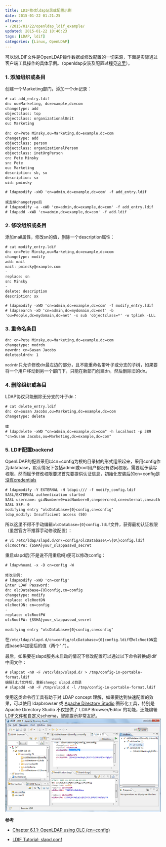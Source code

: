 ```yaml
---
title: LDIF修改ldap记录或配置示例
date: 2015-01-22 01:21:25
aliases:
- /2015/01/22/openldap_ldif_example/
updated: 2015-01-22 10:46:23
tags: [LDAP, ldif]
categories: [Linux, OpenLDAP]
---
```


可以说LDIF文件是OpenLDAP操作数据或修改配置的一切来源，下面是实际通过客户端工具操作的具体示例。（openldap安装及配置过程见[这里](http://xgknight.com/2015/01/21/openldap-install-guide-ssl/)）。

### 1. 添加组织或条目 ###

创建一个Marketing部门，添加一个dn记录：
```
# cat add_entry.ldif
dn: ou=Marketing, dc=example,dc=com
changetype: add
objectclass: top
objectclass: organizationalUnit
ou: Marketing

dn: cn=Pete Minsky,ou=Marketing,dc=example,dc=com
changetype: add
objectclass: person
objectclass: organizationalPerson
objectclass: inetOrgPerson
cn: Pete Minsky
sn: Pete
ou: Marketing
description: sb, sx
description: sx
uid: pminsky
```

```
# ldapmodify -xWD 'cn=admin,dc=example,dc=com' -f add_entry.ldif

或去掉changetype后
# ldapmodify -a -xWD 'cn=admin,dc=example,dc=com' -f add_entry.ldif
# ldapadd -xWD 'cn=admin,dc=example,dc=com' -f add.ldif
```

<!-- more -->

### 2. 修改组织或条目 ###

添加mail属性，修改sn的值，删除一个description属性：
```
# cat modify_entry.ldif
dn: cn=Pete Minsky,ou=Marketing,dc=example,dc=com
changetype: modify
add: mail
mail: pminsky@example.com
-
replace: sn
sn: Minsky
-
delete: description
description: sx
```

```
# ldapmodify -xWD 'cn=admin,dc=example,dc=com' -f modify_entry.ldif
# ldapsearch -xD 'cn=admin,dc=mydomain,dc=net' -b 'ou=People,dc=mydomain,dc=net' -s sub 'objectclass=*' -w tplink -LLL
```

### 3. 重命名条目 ###
```
dn: cn=Pete Minsky,ou=Marketing,dc=example,dc=com
changetype: modrdn
newrdn: cn=Susan Jacobs
deleteoldrdn: 1
```

`modrdn`只允许修改dn最左边的部分，且不能重命名带叶子或分支的子树，如果要将一个用户移动到另一个部门下，只能在新部门创建dn，然后删除旧的dn。

### 4. 删除组织或条目 ###
LDAP协议只能删除无分支的叶子dn：
```
# cat delete_entry.ldif
dn: cn=Susan Jacobs,ou=Marketing,dc=example,dc=com
changetype: delete

或
# ldapdelete -xWD "cn=admin,dc=example,dc=com" -h localhost -p 389 "cn=Susan Jacobs,ou=Marketing,dc=example,dc=com"
```

### 5. LDIF配置backend ###
OpenLDAP的配置采用以cn=config为根的目录树的形式组织起来，采用config作为database，默认情况下包括admin或root用户都没有访问权限，需要赋予读写权限，然而赋予修改权限要求首先要提供认证信息，初始化安装后的cn=config是[没有credentials](http://serverfault.com/questions/661151/how-to-modify-rootpw-without-edit-ldif-manually-but-with-ldap-command-tools-in)
```
# ldapmodify -Y EXTERNAL -H ldapi:/// -f modify_config.ldif 
SASL/EXTERNAL authentication started
SASL username: gidNumber=0+uidNumber=0,cn=peercred,cn=external,cn=auth
SASL SSF: 0
modifying entry "olcDatabase={0}config,cn=config"
ldap_modify: Insufficient access (50)
```

所以这里不得不手动编辑`olcDatabase={0}config.ldif`文件，获得最初认证权限（虽然官方不推荐手动修改配置）：
```
# vi /etc/ldap/slapd.d/cn\=config/olcDatabase\=\{0\}config.ldif
olcRootPW: {SSHA}your_slappasswd_secret
```
重启slapd后(不是说不用重启吗)便可以修改config：
```
# ldapwhoami -x -D cn=config -W 

修改示例：
# ldapmodify -xWD 'cn=config' 
Enter LDAP Password: 
dn: olcDatabase={0}config,cn=config
changetype: modify
replace: olcRootDN
olcRootDN: cn=config 
-
replace: olcRootPW
olcRootPW: {SSHA}your_slappasswd_secret

modifying entry "olcDatabase={0}config,cn=config" 
```
在`/etc/ldap/slapd.d/cn=config/olcDatabase={0}config.ldif`中`olcRootDN`变成base64加密后的值（两个":"）。

最后，如果要在slapd服务未启动的情况下修改配置可以通过以下命令转换成ldif中间文件：
```
# slapcat -n0 -F /etc/ldap/slapd.d/ > /tmp/config-in-portable-format.ldif
编辑ldif文件后，重新shengc slapd.d目录
# slapadd -n0 -F /tmp/slapd.d -l /tmp/config-in-portable-format.ldif
```

使用这类命令行工具有助于对 LDAP concept 理解，如果要达到快速配置的效果，可以使用 ldapbrowser 或 [Apache Directory Studio](http://directory.apache.org/studio/users-guide.html) 图形化工具，特别是 Apache Directory Studio 不仅提供了 LDAP Browser/Editor 的功能，还能编辑LDIF文件和自定义schema，智能提示非常友好。
![ldap_apache_directory_studio][1]

**参考**

- [Chapter 6.1.1: OpenLDAP using OLC (cn=config)](http://www.zytrax.com/books/ldap/ch6/slapd-config.html#entries)
- [LDIF Tutorial: slapd.conf](http://www.yolinux.com/TUTORIALS/LinuxTutorialLDAP-SLAPD-LDIF-V2-config.html)


  [1]: http://github.com/seanlook/sean-notes-comment/raw/main/static/ldap_apache_directory_studio.png

